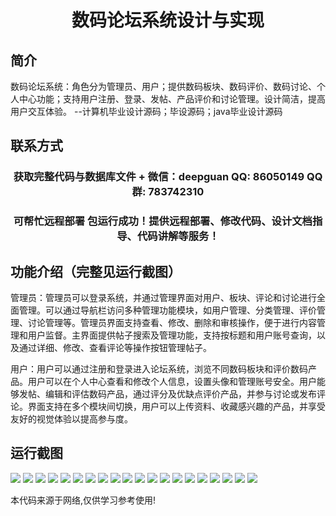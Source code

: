<p><h1 align="center">数码论坛系统设计与实现</h1></p>

## 简介
数码论坛系统：角色分为管理员、用户；提供数码板块、数码评价、数码讨论、个人中心功能；支持用户注册、登录、发帖、产品评价和讨论管理。设计简洁，提高用户交互体验。    --计算机毕业设计源码；毕设源码；java毕业设计源码


## 联系方式
<p><h3 align="center">获取完整代码与数据库文件 + 微信：deepguan QQ: 86050149 QQ群: 783742310</h3></p>
<p><h3 align="center">可帮忙远程部署 包运行成功！提供远程部署、修改代码、设计文档指导、代码讲解等服务！</h3></p>

## 功能介绍（完整见运行截图）
管理员：管理员可以登录系统，并通过管理界面对用户、板块、评论和讨论进行全面管理。可以通过导航栏访问多种管理功能模块，如用户管理、分类管理、评价管理、讨论管理等。管理员界面支持查看、修改、删除和审核操作，便于进行内容管理和用户监督。主界面提供帖子搜索及管理功能，支持按标题和用户账号查询，以及通过详细、修改、查看评论等操作按钮管理帖子。

用户：用户可以通过注册和登录进入论坛系统，浏览不同数码板块和评价数码产品。用户可以在个人中心查看和修改个人信息，设置头像和管理账号安全。用户能够发帖、编辑和评估数码产品，通过评分及优缺点评价产品，并参与讨论或发布评论。界面支持在多个模块间切换，用户可以上传资料、收藏感兴趣的产品，并享受友好的视觉体验以提高参与度。


## 运行截图
![](img/001.jpg)
![](img/002.jpg)
![](img/003.jpg)
![](img/004.jpg)
![](img/005.jpg)
![](img/006.jpg)
![](img/007.jpg)
![](img/008.jpg)
![](img/009.jpg)
![](img/010.jpg)
![](img/011.jpg)
![](img/012.jpg)
![](img/013.jpg)
![](img/014.jpg)
![](img/015.jpg)
![](img/016.jpg)
![](img/017.jpg)
![](img/018.jpg)
![](img/019.jpg)
![](img/020.jpg)

<p>本代码来源于网络,仅供学习参考使用!</p>
